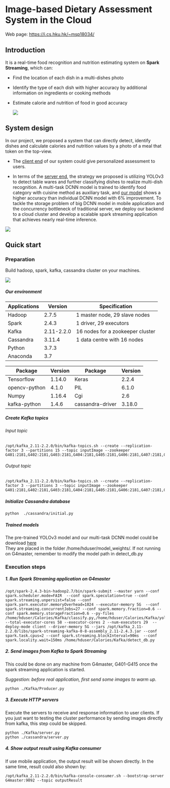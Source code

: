# Image-based Dietary Assessment System in the Cloud

Web page: https://i.cs.hku.hk/~msp18034/



## Introduction

It is a real-time food recognition and nutrition estimating system on  **Spark Streaming**, which can:

- Find the location of each dish in a multi-dishes photo

- Identify the type of each dish with higher accuracy by additional information on ingredients or cooking methods

- Estimate calorie and nutrition of food in good accuracy

  ![](D:\0study\Project\code\Calories\images\objective.png)

## System design

In our project, we proposed a system that can directly detect, identify
dishes and calculate calories and nutrition values by a photo of a meal that token
on the top-view. 

- The [client end](https://github.com/msp18034/FoodDiary) of our system could give personalized
  assessment to users. 

- In terms of the [server end](https://github.com/msp18034/Calories), the strategy we proposed is
  utilizing YOLOv3 to detect table wares and further classifying dishes to
  realize multi-dish recognition. A multi-task DCNN model is trained to identify
  food category with cuisine method as auxiliary task, and [our model](https://github.com/msp18034/ClassificationModel) shows a higher
  accuracy than individual DCNN model with 6% improvement. To tackle the storage
  problem of big DCNN model in mobile application and the concurrency bottleneck
  of traditional server, we deploy our backend to a cloud cluster and develop a
  scalable spark streaming application that achieves nearly real-time inference. 

![](D:\0study\Project\code\Calories\images\workflow.png)



## Quick start

### Preparation

Build hadoop, spark, kafka, cassandra cluster on your machines.

![](D:\0study\Project\code\Calories\images\structure.png)

##### Our environment

| Applications | Version    | Specification                    |
| ------------ | ---------- | -------------------------------- |
| Hadoop       | 2.7.5      | 1 master node, 29 slave nodes    |
| Spark        | 2.4.3      | 1 driver, 29 executors           |
| Kafka        | 2.11-2.2.0 | 16 nodes for a zookeeper cluster |
| Cassandra    | 3.11.4     | 1 data centre with 16 nodes      |
| Python       | 3.7.3      |                                  |
| Anaconda     | 3.7        |                                  |

| Package       | Version | Package          | Version |
| ------------- | ------- | ---------------- | ------- |
| Tensorflow    | 1.14.0  | Keras            | 2.2.4   |
| opencv-python | 4.1.0   | PIL              | 6.1.0   |
| Numpy         | 1.16.4  | Cgi              | 2.6     |
| kafka-python  | 1.4.6   | cassandra-driver | 3.18.0  |



##### Create Kafka topics

###### Input topic

```shell
/opt/kafka_2.11-2.2.0/bin/kafka-topics.sh --create --replication-factor 3 --partitions 15 --topic inputImage --zookeeper G401:2181,G402:2181,G403:2181,G404:2181,G405:2181,G406:2181,G407:2181,G409:2181,G410:2181,G411:2181,G412:2181,G413:2181,G414:2181,G415:2181 
```
###### Output topic

```shell
/opt/kafka_2.11-2.2.0/bin/kafka-topics.sh --create --replication-factor 3 --partitions 3 --topic inputImage --zookeeper G401:2181,G402:2181,G403:2181,G404:2181,G405:2181,G406:2181,G407:2181,G409:2181,G410:2181,G411:2181,G412:2181,G413:2181,G414:2181,G415:2181 
```

##### Initialize Cassandra database

```
python  ./cassandra/initial.py
```

##### Trained models

The pre-trained YOLOv3 model and our multi-task DCNN model could be download [here](https://drive.google.com/drive/folders/1zfG5s2SIJzflJkg7F-ULhEE9NgvPL6vj?usp=sharing)<br>
They are placed in the folder /home/hduser/model_weights/. If not running on G4master, remember to modify the model path in detect_db.py

### Execution steps


##### 1. Run Spark Streaming application on G4master
```shell
/opt/spark-2.4.3-bin-hadoop2.7/bin/spark-submit --master yarn --conf spark.scheduler.mode=FAIR  --conf spark.speculation=true --conf spark.streaming.unpersist=false --conf spark.yarn.executor.memoryOverhead=1024 --executor-memory 5G  --conf spark.streaming.concurrentJobs=27 --conf spark.memory.fraction=0.6 --conf spark.memory.storageFraction=0.6 --py-files /home/hduser/Calories/Kafka/classify.py,/home/hduser/Calories/Kafka/yolov3.py,/home/hduser/Calories/Kafka/volume.py --total-executor-cores 58 --executor-cores 2 --num-executors 29  --deploy-mode client --driver-memory 5G --jars /opt/kafka_2.11-2.2.0/libs/spark-streaming-kafka-0-8-assembly_2.11-2.4.3.jar --conf spark.task.cpus=2 --conf spark.streaming.blockInterval=90ms  --conf spark.locality.wait=150ms /home/hduser/Calories/Kafka/detect_db.py
```

##### 2. Send images from Kafka to Spark Streaming

This could be done on any machine from G4master, G401-G415 once the spark streaming application is started.

*Suggestion: before real application, first send some images to warm up.*

```
python ./Kafka/Producer.py
```

##### 3. Execute HTTP servers

Execute the servers to receive and response information to user clients. If you just want to testing the cluster performance by sending images directly from kafka, this step could be skipped.

```
python ./Kafka/server.py
python ./cassandra/server.py
```

##### 4. Show output result using Kafka consumer

If use mobile application, the output result will be shown directly. In the same time, result could also shown by:

```shell
/opt/kafka_2.11-2.2.0/bin/kafka-console-consumer.sh --bootstrap-server G4master:9092 --topic outputResult
```

